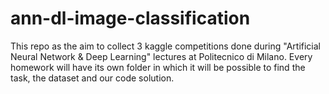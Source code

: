 # ann-dl-image-classification

This repo as the aim to collect 3 kaggle competitions done during "Artificial Neural Network & Deep Learning" lectures at Politecnico di Milano. Every homework will have its own folder in which it will be possible to find the task, the dataset and our code solution.
